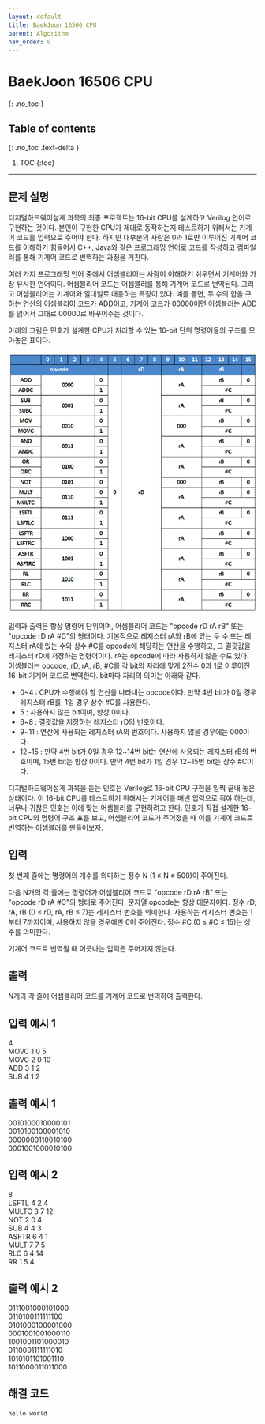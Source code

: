 ```yaml
---
layout: default
title: BaekJoon 16506 CPU
parent: Algorithm
nav_order: 0
---
```


# BaekJoon 16506 CPU
{: .no_toc }

## Table of contents
{: .no_toc .text-delta }

1. TOC
{:toc}

---

## 문제 설명

디지털하드웨어설계 과목의 최종 프로젝트는 16-bit CPU를 설계하고 Verilog 언어로 구현하는 것이다. 본인이 구현한 CPU가 제대로 동작하는지 테스트하기 위해서는 기계어 코드를 입력으로 주어야 한다. 하지만 대부분의 사람은 0과 1로만 이루어진 기계어 코드를 이해하기 힘들어서 C++, Java와 같은 프로그래밍 언어로 코드를 작성하고 컴파일러를 통해 기계어 코드로 번역하는 과정을 거친다.  

여러 가지 프로그래밍 언어 중에서 어셈블리어는 사람이 이해하기 쉬우면서 기계어와 가장 유사한 언어이다. 어셈블리어 코드는 어셈블러를 통해 기계어 코드로 번역된다. 그리고 어셈블리어는 기계어와 일대일로 대응하는 특징이 있다. 예를 들면, 두 수의 합을 구하는 연산의 어셈블리어 코드가 ADD이고, 기계어 코드가 00000이면 어셈블러는 ADD를 읽어서 그대로 00000로 바꾸어주는 것이다.  

아래의 그림은 민호가 설계한 CPU가 처리할 수 있는 16-bit 단위 명령어들의 구조를 모아놓은 표이다.  

![](/assets/images/algorithm/cpu.png)

입력과 출력은 항상 명령어 단위이며, 어셈블리어 코드는 "opcode rD rA rB" 또는 "opcode rD rA #C"의 형태이다. 기본적으로 레지스터 rA와 rB에 있는 두 수 또는 레지스터 rA에 있는 수와 상수 #C를 opcode에 해당하는 연산을 수행하고, 그 결괏값을 레지스터 rD에 저장하는 명령어이다. rA는 opcode에 따라 사용하지 않을 수도 있다. 어셈블러는 opcode, rD, rA, rB, #C를 각 bit의 자리에 맞게 2진수 0과 1로 이루어진 16-bit 기계어 코드로 변역한다. bit마다 자리의 의미는 아래와 같다.  

- 0~4 : CPU가 수행해야 할 연산을 나타내는 opcode이다. 만약 4번 bit가 0일 경우 레지스터 rB를, 1일 경우 상수 #C를 사용한다.
- 5 : 사용하지 않는 bit이며, 항상 0이다.
- 6~8 : 결괏값을 저장하는 레지스터 rD의 번호이다.
- 9~11 : 연산에 사용되는 레지스터 rA의 번호이다. 사용하지 않을 경우에는 000이다.
- 12~15 : 만약 4번 bit가 0일 경우 12~14번 bit는 연산에 사용되는 레지스터 rB의 번호이며, 15번 bit는 항상 0이다. 만약 4번 bit가 1일 경우 12~15번 bit는 상수 #C이다.  

디지털하드웨어설계 과목을 듣는 민호는 Verilog로 16-bit CPU 구현을 일찍 끝내 놓은 상태이다. 이 16-bit CPU를 테스트하기 위해서는 기계어를 매번 입력으로 줘야 하는데, 너무나 귀찮은 민호는 이에 맞는 어셈블러를 구현하려고 한다. 민호가 직접 설계한 16-bit CPU의 명령어 구조 표를 보고, 어셈블리어 코드가 주어졌을 때 이를 기계어 코드로 번역하는 어셈블러를 만들어보자.  

## 입력

첫 번째 줄에는 명령어의 개수를 의미하는 정수 N (1 ≤ N ≤ 500)이 주어진다.  

다음 N개의 각 줄에는 명령어가 어셈블리어 코드로 "opcode rD rA rB" 또는 "opcode rD rA #C"의 형태로 주어진다. 문자열 opcode는 항상 대문자이다. 정수 rD, rA, rB (0 ≤ rD, rA, rB ≤ 7)는 레지스터 번호를 의미한다. 사용하는 레지스터 번호는 1부터 7까지이며, 사용하지 않을 경우에만 0이 주어진다. 정수 #C (0 ≤ #C ≤ 15)는 상수를 의미한다.  

기계어 코드로 번역될 때 어긋나는 입력은 주어지지 않는다.  

## 출력

N개의 각 줄에 어셈블리어 코드를 기계어 코드로 번역하여 출력한다.  

## 입력 예시 1

4  
MOVC 1 0 5  
MOVC 2 0 10  
ADD 3 1 2  
SUB 4 1 2  

## 출력 예시 1

0010100010000101  
0010100100001010  
0000000110010100  
0001001000010100  

## 입력 예시 2

8  
LSFTL 4 2 4  
MULTC 3 7 12  
NOT 2 0 4  
SUB 4 4 3  
ASFTR 6 4 1  
MULT 7 7 5  
RLC 6 4 14  
RR 1 5 4  

## 출력 예시 2

0111001000101000  
0110100111111100  
0101000100001000  
0001001001000110  
1001001101000010  
0110001111111010  
1010101101001110  
1011000011011000  


## 해결 코드
```markdown
hello world
```